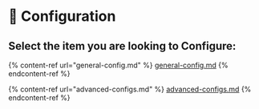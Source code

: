 # 📝 Configuration

## Select the item you are looking to Configure:

{% content-ref url="general-config.md" %}
[general-config.md](general-config.md)
{% endcontent-ref %}

{% content-ref url="advanced-configs.md" %}
[advanced-configs.md](advanced-configs.md)
{% endcontent-ref %}
